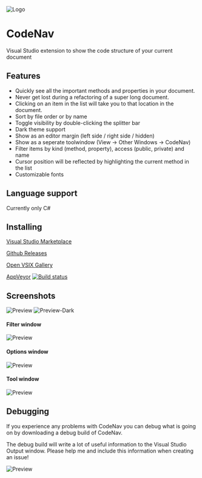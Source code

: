 ![Logo](https://raw.githubusercontent.com/sboulema/CodeNav/master/CodeNav/Resources/DocumentOutline_256x.png)

# CodeNav
Visual Studio extension to show the code structure of your current document

## Features
- Quickly see all the important methods and properties in your document.
- Never get lost during a refactoring of a super long document.
- Clicking on an item in the list will take you to that location in the document.
- Sort by file order or by name 
- Toggle visibility by double-clicking the splitter bar
- Dark theme support
- Show as an editor margin (left side / right side / hidden) 
- Show as a seperate toolwindow (View -> Other Windows -> CodeNav)
- Filter items by kind (method, property), access (public, private) and name
- Cursor position will be reflected by highlighting the current method in the list
- Customizable fonts

## Language support
Currently only C#

## Installing
[Visual Studio Marketplace](https://marketplace.visualstudio.com/items?itemName=SamirBoulema.CodeNav)

[Github Releases](https://github.com/sboulema/CodeNav/releases)

[Open VSIX Gallery](http://vsixgallery.com/extension/CodeNav.Samir%20Boulema.19687465-dc94-413d-ad72-6141e90c94d4/)

[AppVeyor](https://ci.appveyor.com/project/sboulema/codenav) [![Build status](https://ci.appveyor.com/api/projects/status/8g968p48t2rkia16?svg=true)](https://ci.appveyor.com/project/sboulema/codenav)

## Screenshots
![Preview](https://raw.githubusercontent.com/sboulema/CodeNav/master/CodeNav/Resources/Preview.png) ![Preview-Dark](https://raw.githubusercontent.com/sboulema/CodeNav/master/CodeNav/Resources/Preview-dark.png)

#### Filter window
![Preview](https://raw.githubusercontent.com/sboulema/CodeNav/master/CodeNav/Resources/FilterWindow.png) 

#### Options window
![Preview](https://raw.githubusercontent.com/sboulema/CodeNav/master/CodeNav/Resources/OptionsWindow.png) 

#### Tool window
![Preview](https://raw.githubusercontent.com/sboulema/CodeNav/master/CodeNav/Resources/ToolWindow.png) 

## Debugging
If you experience any problems with CodeNav you can debug what is going on by downloading a debug build of CodeNav.

The debug build will write a lot of useful information to the Visual Studio Output window. Please help me and include this information when creating an issue!

![Preview](https://raw.githubusercontent.com/sboulema/CodeNav/master/CodeNav/Resources/OutputWindow.png) 

